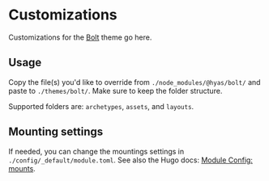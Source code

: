 # Customizations

Customizations for the [Bolt](https://github.com/gethyas/bolt) theme go here.

## Usage

Copy the file(s) you'd like to override from `./node_modules/@hyas/bolt/` and paste to `./themes/bolt/`. Make sure to keep the folder structure.

Supported folders are: `archetypes`, `assets`, and `layouts`.

## Mounting settings

If needed, you can change the mountings settings in `./config/_default/module.toml`. See also the Hugo docs: [Module Config: mounts](https://gohugo.io/hugo-modules/configuration/#module-config-mounts).
